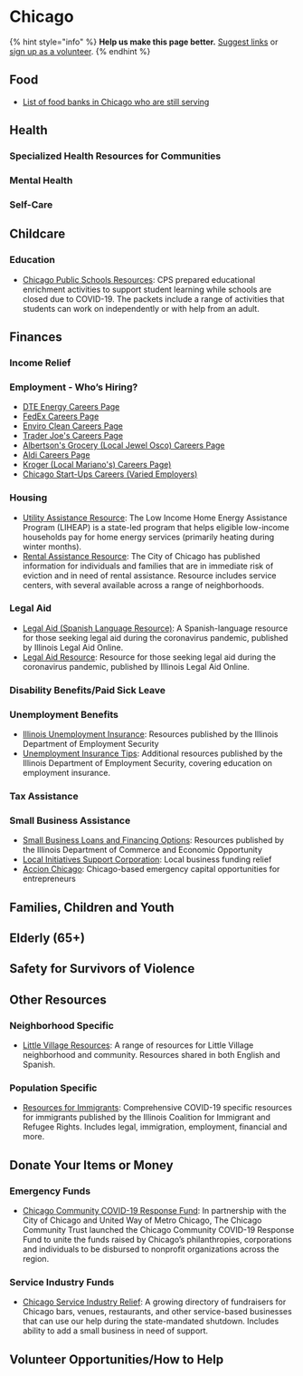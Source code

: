 # Chicago

{% hint style="info" %}
**Help us make this page better.** [Suggest links](https://forms.gle/ykTSst9uoWceo5fn8%20) or [sign up as a volunteer](https://forms.gle/8z7yuJyz1m76y4Hi8).
{% endhint %}

## Food

* [List of food banks in Chicago who are still serving](https://www.foodpantries.org/ci/il-chicago)

## Health

### Specialized Health Resources for Communities

### Mental Health

### Self-Care

## Childcare

### Education

* [Chicago Public Schools Resources](https://cps.edu/Pages/EnrichmentLearningResources.aspx): CPS prepared educational enrichment activities to support student learning while schools are closed due to COVID-19. The packets include a range of activities that students can work on independently or with help from an adult.

## Finances

### Income Relief

### Employment - Who’s Hiring?

* [DTE Energy Careers Page](https://careers.dteenergy.com/)
* [FedEx Careers Page](https://careers.fedex.com/fedex/)
* [Enviro Clean Careers Page](https://enviro-clean.com/join-our-team/)
* [Trader Joe's Careers Page](https://www.traderjoes.com/careers)
* [Albertson's Grocery \(Local Jewel Osco\) Careers Page](https://www.albertsonscompanies.com/careers/jewel-osco-careers.html)
* [Aldi Careers Page](https://careers.aldi.us/?utm_campaign=tmp&utm_medium=careers&utm_source=aldius)
* [Kroger \(Local Mariano's\) Careers Page\) ](https://jobs.kroger.com/search/?)
* [Chicago Start-Ups Careers \(Varied Employers\)](https://www.americaninno.com/chicago/guides-chicago/chicago-startups-that-are-hiring-right-now/)

### Housing

* [Utility Assistance Resource](https://www2.illinois.gov/dceo/CommunityServices/UtilityBillAssistance/Pages/default.aspx): The Low Income Home Energy Assistance Program \(LIHEAP\) is a state-led program that helps eligible low-income households pay for home energy services \(primarily heating during winter months\).  
* [Rental Assistance Resource](https://www.chicago.gov/city/en/depts/fss/provdrs/serv/svcs/how_to_find_rentalassistanceinchicago.html): The City of Chicago has published information for individuals and families that are in immediate risk of eviction and in need of rental assistance. Resource includes service centers, with several available across a range of neighborhoods. 

### Legal Aid

* [Legal Aid \(Spanish Language Resource\)](https://www.illinoislegalaid.org/es/about/our-work/blog/cuestiones-legales-durante-la-pandemia-de-enfermedad-por-coronavirus): A Spanish-language resource for those seeking legal aid during the coronavirus pandemic, published by Illinois Legal Aid Online. 
* [Legal Aid Resource](https://www.illinoislegalaid.org/about/our-work/blog/legal-issues-during-coronavirus-pandemic?page=1): Resource for those seeking legal aid during the coronavirus pandemic, published by Illinois Legal Aid Online. 

### Disability Benefits/Paid Sick Leave

### Unemployment Benefits

* [Illinois Unemployment Insurance](https://www2.illinois.gov/ides/individuals/UnemploymentInsurance/Pages/default.aspx): Resources published by the Illinois Department of Employment Security
* [Unemployment Insurance Tips](https://www2.illinois.gov/ides/aboutides/Pages/10%20Things%20You%20Should%20Know.aspx): Additional resources published by the Illinois Department of Employment Security, covering education on employment insurance. 

### Tax Assistance

### Small Business Assistance

* [Small Business Loans and Financing Options](https://www2.illinois.gov/dceo/SmallBizAssistance/Financing/Pages/default.aspx): Resources published by the Illinois Department of Commerce and Economic Opportunity
* [Local Initiatives Support Corporation](https://www.lisc.org/covid-19/): Local business funding relief
* [Accion Chicago](https://us.accion.org/news/emergency-capital/): Chicago-based emergency capital opportunities for entrepreneurs

## Families, Children and Youth

## Elderly \(65+\)

## Safety for Survivors of Violence

## Other Resources

### Neighborhood Specific

* [Little Village Resources](https://unetelavillita.wordpress.com/covid-19/): A range of resources for Little Village neighborhood and community. Resources shared in both English and Spanish. 

### Population Specific

* [Resources for Immigrants](https://docs.google.com/document/d/1_FkBlQh4AIuGm3_rQAVBIHmDM-j5cxatvnIoxEIbmCc/edit): Comprehensive COVID-19 specific resources for immigrants published by the Illinois Coalition for Immigrant and Refugee Rights. Includes legal, immigration, employment, financial and more. 

## Donate Your Items or Money

### Emergency Funds

* [Chicago Community COVID-19 Response Fund](https://www.cct.org/chicago-community-covid-19-response-fund/): In partnership with the City of Chicago and United Way of Metro Chicago, The Chicago Community Trust launched the Chicago Community COVID-19 Response Fund to unite the funds raised by Chicago’s philanthropies, corporations and individuals to be disbursed to nonprofit organizations across the region.

### Service Industry Funds

* [Chicago Service Industry Relief](https://chicagoservicerelief.com/): A growing directory of fundraisers for Chicago bars, venues, restaurants, and other service-based businesses that can use our help during the state-mandated shutdown. Includes ability to add a small business in need of support. 

## Volunteer Opportunities/How to Help

